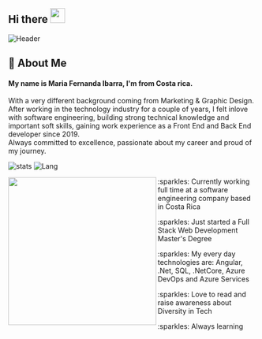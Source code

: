 ## Hi there <img src="https://raw.githubusercontent.com/MartinHeinz/MartinHeinz/master/wave.gif" width="30px">

![Header](https://user-images.githubusercontent.com/72529665/121818717-152d4f00-cc46-11eb-90fb-1c58b6d35c30.png)


## :crystal_ball: About Me
#### My name is Maria Fernanda Ibarra, I'm from Costa rica.
<p> 
  With a very different background coming from Marketing & Graphic Design. <br/>
  After working in the technology industry for a couple of years, I felt inlove with software engineering, building strong technical knowledge and important soft   skills, gaining work experience as a Front End and Back End developer since 2019. <br/>
  Always committed to excellence, passionate about my career and proud of my journey.
<p/>

![stats](https://github-readme-stats.vercel.app/api?username=fernandaibarra&show_icons=true&theme=material-palenight)
![Lang](https://github-readme-stats.vercel.app/api/top-langs/?username=fernandaibarra&layout=compact&theme=material-palenight)


<div>

  <img style="float: left;" align="left" src="https://user-images.githubusercontent.com/72529665/121757669-87355500-cadb-11eb-84fa-28378de3639d.png" width="300px" height="300px"/>
<div >
  <p> :sparkles: Currently working full time at a software engineering company based in Costa Rica</p>
  <p> :sparkles: Just started a Full Stack Web Development Master's Degree</p>
  <p> :sparkles: My every day technologies are: Angular, .Net, SQL, .NetCore, Azure DevOps and Azure Services</p>
  <p> :sparkles: Love to read and raise awareness about Diversity in Tech</p>
  <p> :sparkles: Always learning</p>
</div>
</div>



<!--
**FernandaIbarra/FernandaIbarra** is a ✨ _special_ ✨ repository because its `README.md` (this file) appears on your GitHub profile.
:crescent_moon:
Here are some ideas to get you started:

- 🔭 I’m currently working on ...
- 🌱 I’m currently learning ...
- 👯 I’m looking to collaborate on ...
- 🤔 I’m looking for help with ...
- 💬 Ask me about ...
- 📫 How to reach me: ...
- 😄 Pronouns: ...
- ⚡ Fun fact: ...

![Anurag's GitHub stats](https://github-readme-stats.vercel.app/api?username=anuraghazra&show_icons=true&theme=radical)

-->
